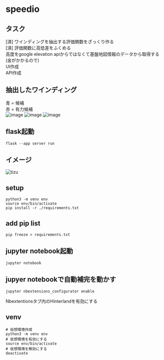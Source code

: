 # speedio

## タスク
[済] ワインディングを抽出する評価関数をざっくり作る  
[済] 評価関数に高低差をふくめる  
高度をgoogle elevation apiからではなくて基盤地図情報のデータから取得する(金がかかるので)  
UI作成  
API作成  

## 抽出したワインディング
青 = 候補  
赤 = 有力候補  
![image](https://github.com/ritogk/speedio/assets/72111956/65daca0c-838f-4dcf-88cc-7ba7c43c439f)
![image](https://github.com/ritogk/speedio/assets/72111956/6a78e25b-bf97-49c3-a75e-8485a703c90e)
![image](https://github.com/ritogk/speedio/assets/72111956/337cae88-06b1-44f2-b902-38beb4bd5177)





## flask起動
```
flask --app server run
```


## イメージ
![tizu](https://github.com/ritogk/speedio/assets/72111956/45f0e260-7a98-4e1a-8178-4b9bad5fdb3b)

## setup
```
python3 -m venv env
source env/bin/activate
pip install -r ./requirements.txt
```

## add pip list
```
pip freeze > requirements.txt
```

## jupyter notebook起動
```
jupyter notebook
```

## jupyer notebookで自動補完を動かす
```
jupyter nbextensions_configurator enable

```
Nbextentionsタブ内のHinterlandを有効にする

## venv
```
# 仮想環境作成
python3 -m venv env
# 仮想環境を有効にする
source env/bin/activate
# 仮想環境を無効にする
deactivate
```
